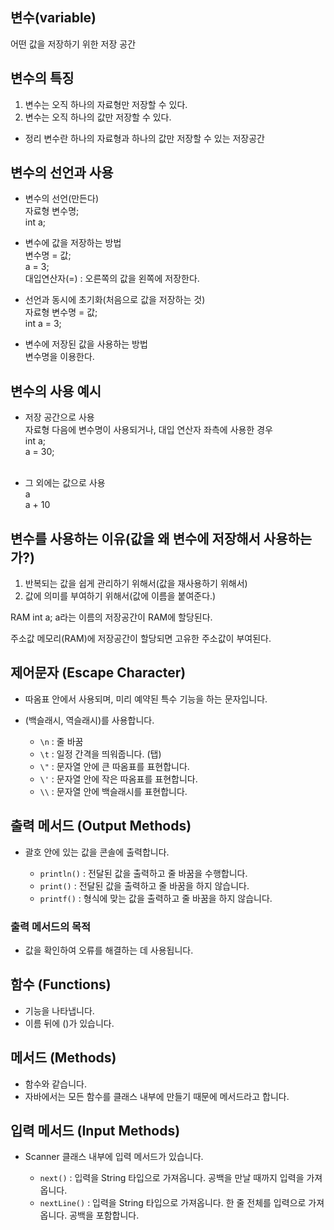 
## 변수(variable)
어떤 값을 저장하기 위한 저장 공간

## 변수의 특징
1. 변수는 오직 하나의 자료형만 저장할 수 있다.
2. 변수는 오직 하나의 값만 저장할 수 있다.

- 정리
변수란 하나의 자료형과 하나의 값만 저장할 수 있는 저장공간

## 변수의 선언과 사용
- 변수의 선언(만든다)<br>
	자료형 변수명;<br>
	int a;<br>
- 변수에 값을 저장하는 방법<br>
	변수명 = 값;<br>
	a = 3;<br>
	대입연산자(=) : 오른쪽의 값을 왼쪽에 저장한다.<br>
	
- 선언과 동시에 초기화(처음으로 값을 저장하는 것)<br>
	자료형 변수명 = 값;<br>
	int a = 3;<br>

- 변수에 저장된 값을 사용하는 방법<br>
		변수명을 이용한다.

## 변수의 사용 예시
- 저장 공간으로 사용<br>
	자료형 다음에 변수명이 사용되거나, 대입 연산자 좌측에 사용한 경우<br>
	int a;<br>
	a = 30; <br><br>

- 그 외에는 값으로 사용<br>
	a<br>
	a + 10<br>


## 변수를 사용하는 이유(값을 왜 변수에 저장해서 사용하는가?)
1. 반복되는 값을 쉽게 관리하기 위해서(값을 재사용하기 위해서)
2. 값에 의미를 부여하기 위해서(값에 이름을 붙여준다.)

RAM
	int a;
	a라는 이름의 저장공간이 RAM에 할당된다.

주소값
	메모리(RAM)에 저장공간이 할당되면 고유한 주소값이 부여된다.

## 제어문자 (Escape Character)
- 따옴표 안에서 사용되며, 미리 예약된 특수 기능을 하는 문자입니다.
- \(백슬래시, 역슬래시)를 사용합니다.

    - `\n` : 줄 바꿈
    - `\t` : 일정 간격을 띄워줍니다. (탭)
    - `\"` : 문자열 안에 큰 따옴표를 표현합니다.
    - `\'` : 문자열 안에 작은 따옴표를 표현합니다.
    - `\\` : 문자열 안에 백슬래시를 표현합니다.

## 출력 메서드 (Output Methods)
- 괄호 안에 있는 값을 콘솔에 출력합니다.

    - `println()` : 전달된 값을 출력하고 줄 바꿈을 수행합니다.
    - `print()` : 전달된 값을 출력하고 줄 바꿈을 하지 않습니다.
    - `printf()` : 형식에 맞는 값을 출력하고 줄 바꿈을 하지 않습니다.

### 출력 메서드의 목적
- 값을 확인하여 오류를 해결하는 데 사용됩니다.

## 함수 (Functions)
- 기능을 나타냅니다.
- 이름 뒤에 ()가 있습니다.

## 메서드 (Methods)
- 함수와 같습니다.
- 자바에서는 모든 함수를 클래스 내부에 만들기 때문에 메서드라고 합니다.

## 입력 메서드 (Input Methods)
- Scanner 클래스 내부에 입력 메서드가 있습니다.

    - `next()` : 입력을 String 타입으로 가져옵니다. 공백을 만날 때까지 입력을 가져옵니다.
    - `nextLine()` : 입력을 String 타입으로 가져옵니다. 한 줄 전체를 입력으로 가져옵니다. 공백을 포함합니다.
